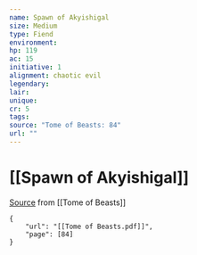 ```yaml
---
name: Spawn of Akyishigal
size: Medium
type: Fiend
environment: 
hp: 119
ac: 15
initiative: 1
alignment: chaotic evil
legendary: 
lair: 
unique: 
cr: 5
tags: 
source: "Tome of Beasts: 84"
url: ""
---
```

# [[Spawn of Akyishigal]]

[Source](zotero://open-pdf/library/items/ULEQWHJM?page=84) from [[Tome of Beasts]]

```pdf
{
	"url": "[[Tome of Beasts.pdf]]",
	"page": [84]
}
```

